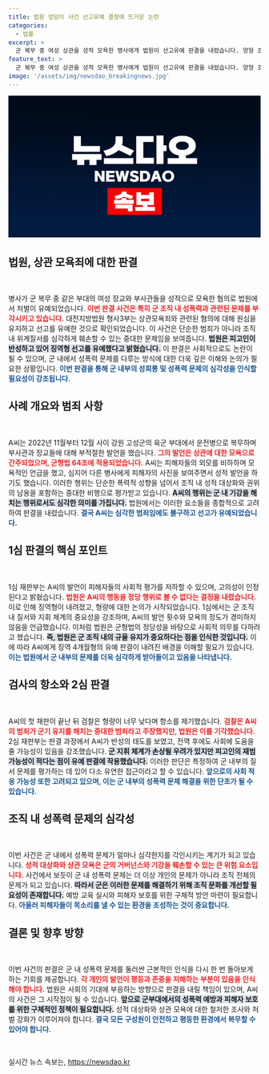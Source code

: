 ```yaml
---
title: 법원 엉덩이 사건 선고유예 결정에 뜨거운 논란
categories:
  - 법률
excerpt: >
  군 복무 중 여성 상관을 성적 모욕한 병사에게 법원이 선고유예 판결을 내렸습니다. 양형 조건 및 피고의 반성을 고려했지만, 군 지휘체계에 미치는 영향이 우려되는 사건이었습니다. 궁금한Details는 클릭해 확인하세요!
feature_text: >
  군 복무 중 여성 상관을 성적 모욕한 병사에게 법원이 선고유예 판결을 내렸습니다. 양형 조건 및 피고의 반성을 고려했지만, 군 지휘체계에 미치는 영향이 우려되는 사건이었습니다. 궁금한Details는 클릭해 확인하세요!
image: '/assets/img/newsdao_breakingnews.jpg'
---
```


<p><img src="/assets/img/newsdao_breakingnews.jpg" alt="firstkoreanews 속보" /></p>

<h2 data-ke-size="size26">법원, 상관 모욕죄에 대한 판결</h2>

<p data-ke-size="size16">&nbsp;</p>

<p>병사가 군 복무 중 같은 부대의 여성 장교와 부사관들을 성적으로 모욕한 혐의로 법원에서 처벌이 유예되었습니다. <b><span style="color: #ee2323;">이번 판결 사건은 특히 군 조직 내 성폭력과 관련된 문제를 부각시키고 있습니다.</span></b> 대전지방법원 형사3부는 상관모욕죄와 관련된 혐의에 대해 원심을 유지하고 선고를 유예한 것으로 확인되었습니다. 이 사건은 단순한 범죄가 아니라 조직 내 위계질서를 심각하게 훼손할 수 있는 중대한 문제임을 보여줍니다. <b><span style="background-color: #21538527;">법원은 피고인이 반성하고 있어 징역형 선고를 유예했다고 밝혔습니다.</span></b> 이 판결은 사회적으로도 논란이 될 수 있으며, 군 내에서 성폭력 문제를 다루는 방식에 대한 더욱 깊은 이해와 논의가 필요한 상황입니다. <b><span style="color: #1a5490;">이번 판결을 통해 군 내부의 성희롱 및 성폭력 문제의 심각성을 인식할 필요성이 강조됩니다.</span></b> </p>

<h2 data-ke-size="size26">사례 개요와 범죄 사항</h2>

<p data-ke-size="size16">&nbsp;</p>

<p>A씨는 2022년 11월부터 12월 사이 강원 고성군의 육군 부대에서 운전병으로 복무하며 부사관과 장교들에 대해 부적절한 발언을 했습니다. <b><span style="color: #ee2323;">그의 발언은 상관에 대한 모욕으로 간주되었으며, 군형법 64조에 적용되었습니다.</span></b> A씨는 피해자들의 외모를 비하하며 모욕적인 언급을 했고, 심지어 다른 병사에게 피해자의 사진을 보여주면서 성적 발언을 하기도 했습니다. 이러한 행위는 단순한 폭력적 성향을 넘어서 조직 내 성적 대상화와 권위의 남용을 포함하는 중대한 비행으로 평가받고 있습니다. <b><span style="background-color: #21538527;">A씨의 행위는 군 내 기강을 해치는 행위로서도 심각한 의미를 가집니다.</span></b> 법원에서는 이러한 요소들을 종합적으로 고려하여 판결을 내렸습니다. <b><span style="color: #1a5490;">결국 A씨는 심각한 범죄임에도 불구하고 선고가 유예되었습니다.</span></b> </p>

<h2 data-ke-size="size26">1심 판결의 핵심 포인트</h2>

<p data-ke-size="size16">&nbsp;</p>

<p>1심 재판부는 A씨의 발언이 피해자들의 사회적 평가를 저하할 수 있으며, 고의성이 인정된다고 밝혔습니다. <b><span style="color: #ee2323;">법원은 A씨의 행동을 정당 행위로 볼 수 없다는 결정을 내렸습니다.</span></b> 이로 인해 징역형이 내려졌고, 형량에 대한 논의가 시작되었습니다. 1심에서는 군 조직 내 질서와 지휘 체계의 중요성을 강조하며, A씨의 발언 횟수와 모욕의 정도가 경미하지 않음을 언급했습니다. 이처럼 법원은 군형법의 정당성을 바탕으로 사회적 의무를 다하려고 했습니다. <b><span style="background-color: #21538527;">즉, 법원은 군 조직 내의 규율 유지가 중요하다는 점을 인식한 것입니다.</span></b> 이에 따라 A씨에게 징역 4개월형의 유예 판결이 내려진 배경을 이해할 필요가 있습니다. <b><span style="color: #1a5490;">이는 법원에서 군 내부의 문제를 더욱 심각하게 받아들이고 있음을 나타냅니다.</span></b></p>

<h2 data-ke-size="size26">검사의 항소와 2심 판결</h2>

<p data-ke-size="size16">&nbsp;</p>

<p>A씨의 첫 재판이 끝난 뒤 검찰은 형량이 너무 낮다며 항소를 제기했습니다. <b><span style="color: #ee2323;">검찰은 A씨의 범죄가 군기 유지를 해치는 중대한 범죄라고 주장했지만, 법원은 이를 기각했습니다.</span></b> 2심 재판부는 판결 과정에서 A씨가 반성의 태도를 보였고, 전역 후에도 사회에 도움을 줄 가능성이 있음을 강조했습니다. <b><span style="background-color: #21538527;">군 지휘 체계가 손상될 우려가 있지만 피고인의 재범 가능성이 적다는 점이 유예 판결에 작용했습니다.</span></b> 이러한 판단은 특정하여 군 내부의 질서 문제를 평가하는 데 있어 다소 유연한 접근이라고 할 수 있습니다. <b><span style="color: #1a5490;">앞으로의 사회 적응 가능성 또한 고려되고 있으며, 이는 군 내부의 성폭력 문제 해결을 위한 단초가 될 수 있습니다.</span></b> </p>

<h2 data-ke-size="size26">조직 내 성폭력 문제의 심각성</h2>

<p data-ke-size="size16">&nbsp;</p>

<p>이번 사건은 군 내에서 성폭력 문제가 얼마나 심각한지를 각인시키는 계기가 되고 있습니다. <b><span style="color: #ee2323;">성적 대상화와 상관 모욕은 군의 거버넌스와 기강을 훼손할 수 있는 큰 위험 요소입니다.</span></b> 사건에서 보듯이 군 내 성폭력 문제는 더 이상 개인의 문제가 아니라 조직 전체의 문제가 되고 있습니다. <b><span style="background-color: #21538527;">따라서 군은 이러한 문제를 해결하기 위해 조직 문화를 개선할 필요성이 존재합니다.</span></b> 예방 교육 실시와 피해자 보호를 위한 구체적 방안 마련이 필요합니다. <b><span style="color: #1a5490;">아울러 피해자들이 목소리를 낼 수 있는 환경을 조성하는 것이 중요합니다.</span></b> </p>

<h2 data-ke-size="size26">결론 및 향후 방향</h2>

<p data-ke-size="size16">&nbsp;</p>

<p>이번 사건의 판결은 군 내 성폭력 문제를 둘러싼 근본적인 인식을 다시 한 번 돌아보게 하는 기회를 제공합니다. <b><span style="color: #ee2323;">각 개인의 발언이 평등과 존중을 저해하는 부분이 있음을 인식해야 합니다.</span></b> 법원은 사회의 기대에 부응하는 방향으로 판결을 내릴 책임이 있으며, A씨의 사건은 그 시작점이 될 수 있습니다. <b><span style="background-color: #21538527;">앞으로 군부대에서의 성폭력 예방과 피해자 보호를 위한 구체적인 정책이 필요합니다.</span></b> 성적 대상화와 상관 모욕에 대한 철저한 조사와 처벌 강화가 이루어져야 합니다. <b><span style="color: #1a5490;">결국 모든 구성원이 안전하고 평등한 환경에서 복무할 수 있어야 합니다.</span></b> </p>

<p data-ke-size="size16">&nbsp;</p>
실시간 뉴스 속보는, <a href="https://newsdao.kr" rel="dofollow">https://newsdao.kr</a>


